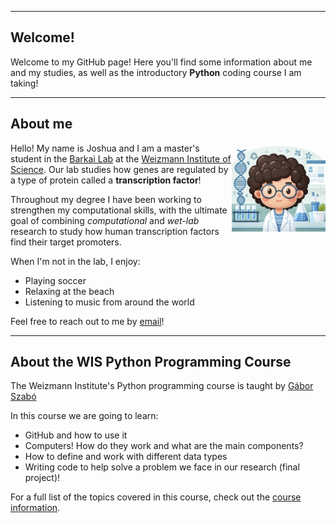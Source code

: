 ___
## Welcome!

Welcome to my GitHub page! Here you'll find some information about me and my studies, as well as the introductory **Python** coding course I am taking!

___

## About me

<img  src="Avatar1.png"  width="150" style="float:right; margin-right;"/>

Hello! My name is Joshua and I am a master's student in the [Barkai Lab](https://barkailab.wixsite.com/barkai) at the [Weizmann Institute of Science](https://www.weizmann.ac.il/pages/). Our lab studies how genes are regulated by a type of protein called a **transcription factor**!


Throughout my degree I have been working to strengthen my computational skills, with the ultimate goal of combining *computational* and *wet-lab* research to study how human transcription factors find their target promoters.


When I'm not in the lab, I enjoy:
- Playing soccer
- Relaxing at the beach
- Listening to music from around the world


Feel free to reach out to me by [email](mailto:joshua.bugis@weizmann.ac.il)!

___

## About the WIS Python Programming Course

The Weizmann Institute's Python programming course is taught by [Gábor Szabó](https://szabgab.com)

In this course we are going to learn:
- GitHub and how to use it
- Computers! How do they work and what are the main components?
- How to define and work with different data types
- Writing code to help solve a problem we face in our research (final project)!

For a full list of the topics covered in this course, check out the [course information](https://erez.weizmann.ac.il/apx/r/ws1/186/30?pid=15125&pprev=14987).

